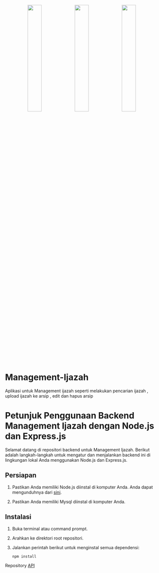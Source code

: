 
<p align="center">
  <img src="https://portfolio-my-gamma.vercel.app/static/media/smk1.0643a142563d017ebe51.jpeg" width="30%">
  <img src="https://github.com/Genta-arya/Management-Ijazah/assets/74033154/2b037a3c-f4e5-4a78-9a81-9eda0eb78f1b" width="30%">
  <img src="[https://github.com/Genta-arya/Management-Ijazah/assets/74033154/2b037a3c-f4e5-4a78-9a81-9eda0eb78f1b](https://media.licdn.com/dms/image/D5622AQGgrNtrfwGCSA/feedshare-shrink_1280/0/1692225101361?e=1696464000&v=beta&t=5gp7sGAnZg1C08EAf1pAq6-Nlr90_x6DtBJQpNHU68A)" width="30%">
  
</p>




# Management-Ijazah
Aplikasi untuk Management ijazah seperti melakukan pencarian ijazah , upload ijazah ke arsip , edit dan hapus arsip

# Petunjuk Penggunaan Backend Management Ijazah dengan Node.js dan Express.js

Selamat datang di repositori backend untuk Management Ijazah. Berikut adalah langkah-langkah untuk mengatur dan menjalankan backend ini di lingkungan lokal Anda menggunakan Node.js dan Express.js.

## Persiapan

1. Pastikan Anda memiliki Node.js diinstal di komputer Anda. Anda dapat mengunduhnya dari [sini](https://nodejs.org/).

2. Pastikan Anda memiliki Mysql diinstal di komputer Anda.

## Instalasi

1. Buka terminal atau command prompt.

2. Arahkan ke direktori root repositori.

3. Jalankan perintah berikut untuk menginstal semua dependensi:

   ```bash
   npm install

Repository [API](https://github.com/Genta-arya/Management-Ijazah-Backend)
